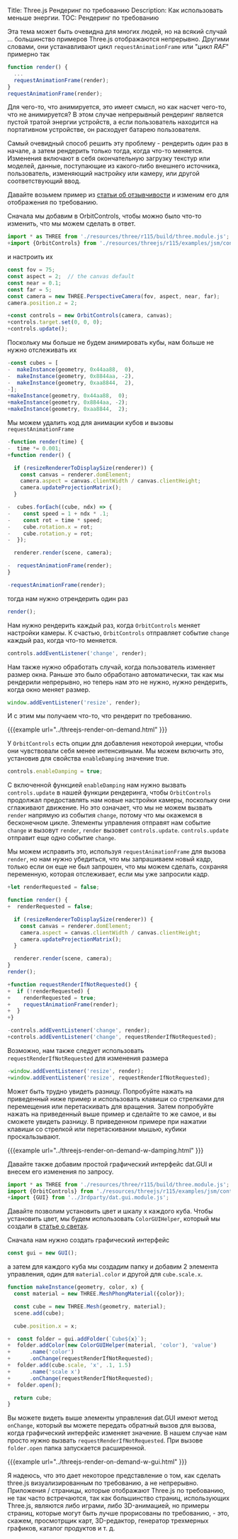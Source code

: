 Title: Three.js Рендеринг по требованию
Description: Как использовать меньше энергии.
TOC: Рендеринг по требованию

Эта тема может быть очевидна для многих людей, но на всякий случай ... большинство примеров Three.js отображаются непрерывно. Другими словами, они устанавливают цикл
`requestAnimationFrame` или "*цикл RAF*" примерно так 

```js
function render() {
  ...
  requestAnimationFrame(render);
}
requestAnimationFrame(render);
```

Для чего-то, что анимируется, это имеет смысл, но как насчет чего-то, что не анимируется? В этом случае непрерывный рендеринг 
является пустой тратой энергии устройств, а если пользователь находится на портативном устройстве, он расходует батарею пользователя. 

Самый очевидный способ решить эту проблему - рендерить один раз в начале, а затем рендерить только тогда, когда что-то меняется. 
Изменения включают в себя окончательную загрузку текстур или моделей, 
данные, поступающие из какого-либо внешнего источника, пользователь, изменяющий настройку или камеру, или другой соответствующий ввод. 

Давайте возьмем пример из [статьи об отзывчивости](threejs-responsive.html)
и изменим его для отображения по требованию. 

Сначала мы добавим в OrbitControls, чтобы можно было что-то изменить, что мы можем сделать в ответ. 

```js
import * as THREE from './resources/three/r115/build/three.module.js';
+import {OrbitControls} from './resources/threejs/r115/examples/jsm/controls/OrbitControls.js';
```

и настроить их

```js
const fov = 75;
const aspect = 2;  // the canvas default
const near = 0.1;
const far = 5;
const camera = new THREE.PerspectiveCamera(fov, aspect, near, far);
camera.position.z = 2;

+const controls = new OrbitControls(camera, canvas);
+controls.target.set(0, 0, 0);
+controls.update();
```

Поскольку мы больше не будем анимировать кубы, нам больше не нужно отслеживать их 

```js
-const cubes = [
-  makeInstance(geometry, 0x44aa88,  0),
-  makeInstance(geometry, 0x8844aa, -2),
-  makeInstance(geometry, 0xaa8844,  2),
-];
+makeInstance(geometry, 0x44aa88,  0);
+makeInstance(geometry, 0x8844aa, -2);
+makeInstance(geometry, 0xaa8844,  2);
```

Мы можем удалить код для анимации кубов и вызовы `requestAnimationFrame`

```js
-function render(time) {
-  time *= 0.001;
+function render() {

  if (resizeRendererToDisplaySize(renderer)) {
    const canvas = renderer.domElement;
    camera.aspect = canvas.clientWidth / canvas.clientHeight;
    camera.updateProjectionMatrix();
  }

-  cubes.forEach((cube, ndx) => {
-    const speed = 1 + ndx * .1;
-    const rot = time * speed;
-    cube.rotation.x = rot;
-    cube.rotation.y = rot;
-  });

  renderer.render(scene, camera);

-  requestAnimationFrame(render);
}

-requestAnimationFrame(render);
```

тогда нам нужно отрендерить один раз

```js
render();
```

Нам нужно рендерить каждый раз, когда `OrbitControls` меняет настройки камеры. К счастью, `OrbitControls` отправляет событие `change` каждый раз, когда что-то меняется. 

```js
controls.addEventListener('change', render);
```

Нам также нужно обработать случай, когда пользователь изменяет размер окна. 
Раньше это было обработано автоматически, так как мы рендерили непрерывно, 
но теперь нам это не нужно, нужно рендерить, когда окно меняет размер. 

```js
window.addEventListener('resize', render);
```

И с этим мы получаем что-то, что рендерит по требованию.

{{{example url="../threejs-render-on-demand.html" }}}

У `OrbitControls` есть опции для добавления некоторой инерции, чтобы они чувствовали себя менее интенсивными. 
Мы можем включить это, установив для свойства `enableDamping` значение true. 

```js
controls.enableDamping = true;
```



С включенной функцией `enableDamping` нам нужно вызвать `controls.update` в нашей функции рендеринга, 
чтобы `OrbitControls` продолжал предоставлять нам новые настройки камеры, поскольку они сглаживают движение. 
Но это означает, что мы не можем вызвать `render` напрямую из события `change`, потому что мы окажемся в бесконечном цикле. 
Элементы управления отправят нам событие `change` и вызовут `render`, `render` вызовет `controls.update`.
`controls.update` отправит еще одно событие `change`. 

Мы можем исправить это, используя `requestAnimationFrame` для вызова `render`, но нам нужно убедиться, что мы запрашиваем новый кадр,
только если он еще не был запрошен, что мы можем сделать, сохраняя переменную, которая отслеживает, если мы уже запросили кадр. 

```js
+let renderRequested = false;

function render() {
+  renderRequested = false;

  if (resizeRendererToDisplaySize(renderer)) {
    const canvas = renderer.domElement;
    camera.aspect = canvas.clientWidth / canvas.clientHeight;
    camera.updateProjectionMatrix();
  }

  renderer.render(scene, camera);
}
render();

+function requestRenderIfNotRequested() {
+  if (!renderRequested) {
+    renderRequested = true;
+    requestAnimationFrame(render);
+  }
+}

-controls.addEventListener('change', render);
+controls.addEventListener('change', requestRenderIfNotRequested);
```

Возможно, нам также следует использовать `requestRenderIfNotRequested` для изменения размера 

```js
-window.addEventListener('resize', render);
+window.addEventListener('resize', requestRenderIfNotRequested);
```

Может быть трудно увидеть разницу. Попробуйте нажать на приведенный ниже пример и использовать
клавиши со стрелками для перемещения или перетаскивать для вращения. 
Затем попробуйте нажать на приведенный выше пример и сделайте то же самое, и вы сможете увидеть разницу. 
В приведенном примере при нажатии клавиши со стрелкой или перетаскивании мышью, кубики проскальзывают. 

{{{example url="../threejs-render-on-demand-w-damping.html" }}}

Давайте также добавим простой графический интерфейс dat.GUI и внесем его изменения по запросу. 

```js
import * as THREE from './resources/three/r115/build/three.module.js';
import {OrbitControls} from './resources/threejs/r115/examples/jsm/controls/OrbitControls.js';
+import {GUI} from '../3rdparty/dat.gui.module.js';
```

Давайте позволим установить цвет и шкалу х каждого куба. Чтобы установить цвет, мы будем использовать `ColorGUIHelper`, который мы создали в [статье о светах](threejs-lights.html).

Сначала нам нужно создать графический интерфейс

```js
const gui = new GUI();
```

а затем для каждого куба мы создадим папку и добавим 2 элемента управления, 
один для `material.color` и другой для `cube.scale.x`. 

```js
function makeInstance(geometry, color, x) {
  const material = new THREE.MeshPhongMaterial({color});

  const cube = new THREE.Mesh(geometry, material);
  scene.add(cube);

  cube.position.x = x;

+  const folder = gui.addFolder(`Cube${x}`);
+  folder.addColor(new ColorGUIHelper(material, 'color'), 'value')
+      .name('color')
+      .onChange(requestRenderIfNotRequested);
+  folder.add(cube.scale, 'x', .1, 1.5)
+      .name('scale x')
+      .onChange(requestRenderIfNotRequested);
+  folder.open();

  return cube;
}
```

Вы можете видеть выше элементы управления dat.GUI имеют метод `onChange`, 
который вы можете передать обратный вызов для вызова, когда графический интерфейс изменяет значение.
В нашем случае нам просто нужно вызвать `requestRenderIfNotRequested`. При вызове `folder.open` папка запускается расширенной. 

{{{example url="../threejs-render-on-demand-w-gui.html" }}}

Я надеюсь, что это дает некоторое представление о том, как сделать three.js визуализированным 
по требованию, а не непрерывно. Приложения / страницы, которые отображают Three.js по требованию, 
не так часто встречаются, так как большинство страниц, использующих Three.js, являются либо играми, 
либо 3D-анимацией, но примеры страниц, которые могут быть лучше прорисованы по требованию, - это, 
скажем, просмотрщик карт, 3D-редактор, генератор трехмерных графиков, каталог продуктов и т. д. 
